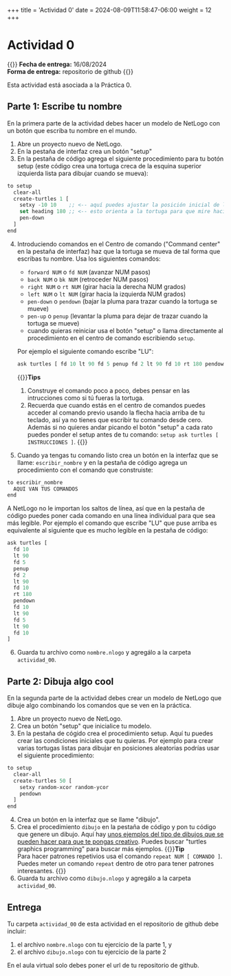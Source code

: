 +++
title = 'Actividad 0'
date = 2024-08-09T11:58:47-06:00
weight = 12
+++

# Actividad 0

{{<hint info>}}
**Fecha de entrega:** 16/08/2024  
**Forma de entrega:** repositorio de github
{{</hint>}}

Esta actividad está asociada a la Práctica 0.

## Parte 1: Escribe tu nombre

En la primera parte de la actividad debes hacer un modelo de NetLogo con un botón que escriba tu nombre en el mundo.

1.  Abre un proyecto nuevo de NetLogo.
2.  En la pestaña de interfaz crea un botón "setup"
3.  En la pestaña de código agrega el siguiente procedimiento para tu botón setup (este código crea una tortuga creca de la esquina superior izquierda lista para dibujar cuando se mueva):
```lisp
to setup
  clear-all
  create-turtles 1 [
    setxy -10 10    ;; <-- aquí puedes ajustar la posición inicial de la tortuga 
    set heading 180 ;; <-- esto orienta a la tortuga para que mire hacia abajo
    pen-down
  ]
end
```
4.  Introduciendo comandos en el Centro de comando ("Command center" en la pestaña de interfaz) haz que la tortuga se mueva de tal forma que escribas tu nombre. Usa los siguientes comandos: 
    -   `forward NUM` o `fd NUM` (avanzar NUM pasos)
    -   `back NUM` o `bk NUM` (retroceder NUM pasos)
    -   `right NUM` o `rt NUM` (girar hacia la derecha NUM grados)
    -   `left NUM` o `lt NUM` (girar hacia la izquierda NUM grados)
    -   `pen-down` o `pendown` (bajar la pluma para trazar cuando la tortuga se mueve)
    -   `pen-up` o `penup` (levantar la pluma para dejar de trazar cuando la tortuga se mueve)
    -   cuando quieras reiniciar usa el botón "setup" o llama directamente al procedimiento en el centro de comando escribiendo `setup`.
    
    Por ejemplo el siguiente comando escribe "LU":
    
	```lisp
    ask turtles [ fd 10 lt 90 fd 5 penup fd 2 lt 90 fd 10 rt 180 pendown fd 10 lt 90 fd 5 lt 90 fd 10 ]
    ```
	
	{{<hint info>}}**Tips**  
    1. Construye el comando poco a poco, debes pensar en las intrucciones como si tú fueras la tortuga.  
	2. Recuerda que cuando estás en el centro de comandos puedes acceder al comando previo usando la flecha hacia arriba de tu teclado, así ya no tienes que escribir tu comando desde cero. Además si no quieres andar picando el botón "setup" a cada rato puedes ponder el setup antes de tu comando: `setup ask turtles [ INSTRUCCIONES ]`.
	{{</hint>}}

5. Cuando ya tengas tu comando listo crea un botón en la interfaz que se llame: `escribir_nombre` y en la pestaña de código agrega un procedimiento con el comando que construiste:
```lisp
to escribir_nombre
  AQUI VAN TUS COMANDOS
end
``` 
A NetLogo no le importan los saltos de línea, así que en la pestaña de código puedes poner cada comando en una línea individual para que sea más legible. Por ejemplo el comando que escribe "LU" que puse arriba es equivalente al siguiente que es mucho legible en la pestaña de código:
```lisp
ask turtles [
  fd 10
  lt 90
  fd 5
  penup
  fd 2
  lt 90
  fd 10
  rt 180
  pendown
  fd 10
  lt 90
  fd 5
  lt 90
  fd 10
]
```
6.  Guarda tu archivo como `nombre.nlogo` y agregálo a la carpeta `actividad_00`.

## Parte 2: Dibuja algo cool

En la segunda parte de la actividad debes crear un modelo de NetLogo que dibuje algo combinando los comandos que se ven en la práctica.

1. Abre un proyecto nuevo de NetLogo.
2. Crea un botón "setup" que inicialice tu modelo.
3. En la pestaña de cógido crea el procedimiento setup. Aquí tu puedes crear las condiciones iniciales que tu quieras. Por ejemplo para crear varias tortugas listas para dibujar en posiciones aleatorias podrías usar el siguiente procedimiento:
```lisp
to setup
  clear-all
  create-turtles 50 [
    setxy random-xcor random-ycor
    pendown
  ]
end
```
4. Crea un botón en la interfaz que se llame "dibujo".
5. Crea el procedimiento `dibujo` en la pestaña de código y pon tu código que genere un dibujo. Aquí hay [unos ejemplos del tipo de dibujos que se pueden hacer para que te pongas creativo](https://www.google.com/search?q=turtle+graphics+drawings+coding&tbm=isch&chips=q:turtle+graphics+drawings+coding,online_chips:spiral:kyM66fSrh-A%3D&client=firefox-b-e&hl=en&sa=X&ved=2ahUKEwjWr7Tjs-iHAxV33ckDHQylPWQQ4lYoAHoECAEQKQ&biw=1024&bih=683). Puedes buscar "turtles graphics programming" para buscar más ejemplos.
{{<hint info>}}**Tip**  
Para hacer patrones repetivios usa el comando `repeat NUM [ COMANDO ]`. Puedes meter un comando `repeat` dentro de otro para tener patrones interesantes.
{{</hint>}}
6. Guarda tu archivo como `dibujo.nlogo` y agregálo a la carpeta `actividad_00`.

## Entrega

Tu carpeta `actividad_00` de esta actividad en el repositorio de github debe incluir:
1.  el archivo `nombre.nlogo` con tu ejercicio de la parte 1, y
2.  el archivo `dibujo.nlogo` con tu ejercicio de la parte 2

En el aula virtual solo debes poner el url de tu repositorio de github.
